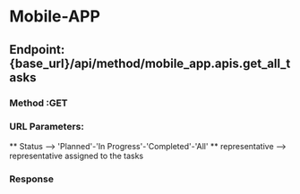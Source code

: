 # Mobile-APP
## Endpoint:{base_url}/api/method/mobile_app.apis.get_all_tasks
### Method :GET
### URL Parameters:
** Status --> 'Planned'-'In Progress'-'Completed'-'All'
** representative  --> representative assigned to the tasks
### Response

